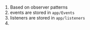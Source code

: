1. Based on observer patterns
2. events are stored in `app/Events`
3. listeners are stored in `app/listeners`
4. 

